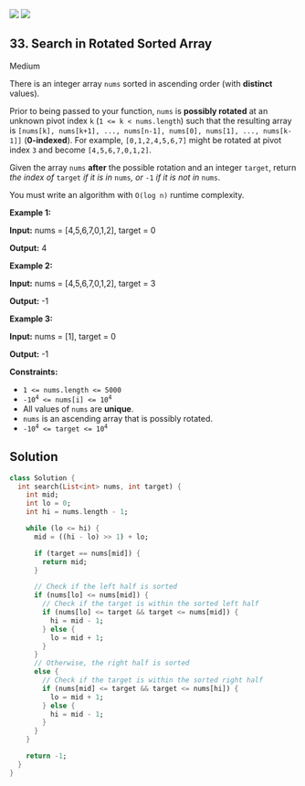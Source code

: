 [![](https://img.shields.io/github/stars/LeetCode-in-Dart/LeetCode-in-Dart?label=Stars&style=flat-square)](https://github.com/LeetCode-in-Dart/LeetCode-in-Dart)
[![](https://img.shields.io/github/forks/LeetCode-in-Dart/LeetCode-in-Dart?label=Fork%20me%20on%20GitHub%20&style=flat-square)](https://github.com/LeetCode-in-Dart/LeetCode-in-Dart/fork)

## 33\. Search in Rotated Sorted Array

Medium

There is an integer array `nums` sorted in ascending order (with **distinct** values).

Prior to being passed to your function, `nums` is **possibly rotated** at an unknown pivot index `k` (`1 <= k < nums.length`) such that the resulting array is `[nums[k], nums[k+1], ..., nums[n-1], nums[0], nums[1], ..., nums[k-1]]` (**0-indexed**). For example, `[0,1,2,4,5,6,7]` might be rotated at pivot index `3` and become `[4,5,6,7,0,1,2]`.

Given the array `nums` **after** the possible rotation and an integer `target`, return _the index of_ `target` _if it is in_ `nums`_, or_ `-1` _if it is not in_ `nums`.

You must write an algorithm with `O(log n)` runtime complexity.

**Example 1:**

**Input:** nums = [4,5,6,7,0,1,2], target = 0

**Output:** 4

**Example 2:**

**Input:** nums = [4,5,6,7,0,1,2], target = 3

**Output:** -1

**Example 3:**

**Input:** nums = [1], target = 0

**Output:** -1

**Constraints:**

*   `1 <= nums.length <= 5000`
*   <code>-10<sup>4</sup> <= nums[i] <= 10<sup>4</sup></code>
*   All values of `nums` are **unique**.
*   `nums` is an ascending array that is possibly rotated.
*   <code>-10<sup>4</sup> <= target <= 10<sup>4</sup></code>

## Solution

```dart
class Solution {
  int search(List<int> nums, int target) {
    int mid;
    int lo = 0;
    int hi = nums.length - 1;

    while (lo <= hi) {
      mid = ((hi - lo) >> 1) + lo;

      if (target == nums[mid]) {
        return mid;
      }

      // Check if the left half is sorted
      if (nums[lo] <= nums[mid]) {
        // Check if the target is within the sorted left half
        if (nums[lo] <= target && target <= nums[mid]) {
          hi = mid - 1;
        } else {
          lo = mid + 1;
        }
      }
      // Otherwise, the right half is sorted
      else {
        // Check if the target is within the sorted right half
        if (nums[mid] <= target && target <= nums[hi]) {
          lo = mid + 1;
        } else {
          hi = mid - 1;
        }
      }
    }

    return -1;
  }
}
```